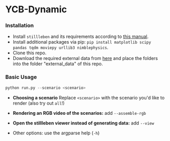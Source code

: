 # YCB-Dynamic

### Installation

- Install `stillleben` and its requirements according to [this manual](https://git.ais.uni-bonn.de/schwarzm/stillleben/-/blob/master/doc/installation.rst).
- Install additional packages via pip: `pip install matplotlib scipy pandas tqdm moviepy urllib3 nimblephysics`.
- Clone this repo.
- Download the required external data from [here](https://cloud.vi.cs.uni-bonn.de/index.php/s/7isFbJWaeBLB74Y) and place the folders into the folder "external_data" of this repo.

### Basic Usage

```python
python run.py --scenario <scenario>
```

- **Choosing a scenario** Replace `<scenario>` with the scenario you'd like to render (also try out `all`!)

- **Rendering an RGB video of the scenarios:** add `--assemble-rgb`
- **Open the stillleben viewer instead of generating data:** add `--view`
- Other options: use the argparse help (`-h`)
